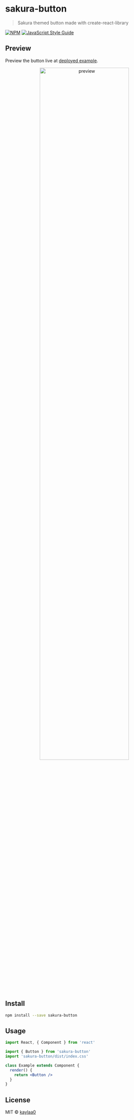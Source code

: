 # sakura-button

> Sakura themed button made with create-react-library

[![NPM](https://img.shields.io/npm/v/sakura-button.svg)](https://www.npmjs.com/package/sakura-button) [![JavaScript Style Guide](https://img.shields.io/badge/code_style-standard-brightgreen.svg)](https://standardjs.com)

## Preview

Preview the button live at [deployed example](https://kaylaa0.github.io/patika/front-end-web/2-mid/react/homework-4/example-npm/build/).

<div align="center">
<a href="https://kaylaa0.github.io/patika/front-end-web/2-mid/react/homework-4/example-npm/build/">
<img src="https://github-production-user-asset-6210df.s3.amazonaws.com/107824429/266384553-b124b6b6-67b2-4a08-9a43-a801073f4717.gif?raw=true" alt="preview" width="75%">
</a>
</div>

## Install

```bash
npm install --save sakura-button
```

## Usage

```jsx
import React, { Component } from 'react'

import { Button } from 'sakura-button'
import 'sakura-button/dist/index.css'

class Example extends Component {
  render() {
    return <Button />
  }
}
```

## License

MIT © [kaylaa0](https://github.com/kaylaa0)
